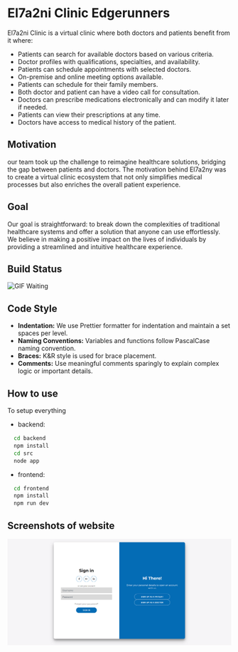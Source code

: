 # El7a2ni Clinic Edgerunners

El7a2ni Clinic is a virtual clinic where both doctors and patients benefit from it where:

- Patients can search for available doctors based on various criteria.
- Doctor profiles with qualifications, specialties, and availability.
- Patients can schedule appointments with selected doctors.
- On-premise and online meeting options available.
- Patients can schedule for their family members.
- Both doctor and patient can have a video call for consultation.
- Doctors can prescribe medications electronically and can modify it later if needed.
- Patients can view their prescriptions at any time.
- Doctors have access to medical history of the patient.

## Motivation

our team took up the challenge to reimagine healthcare solutions, bridging the gap between patients and doctors. The motivation behind El7a2ny was to create a virtual clinic ecosystem that not only simplifies medical processes but also enriches the overall patient experience.

## Goal

Our goal is straightforward: to break down the complexities of traditional healthcare systems and offer a solution that anyone can use effortlessly. We believe in making a positive impact on the lives of individuals by providing a streamlined and intuitive healthcare experience.

## Build Status

![GIF Waiting](https://media.giphy.com/media/jc2PkKKr3clTBekMzn/giphy.gif)

## Code Style

- **Indentation:** We use Prettier formatter for indentation and maintain a set spaces per level.
- **Naming Conventions:** Variables and functions follow PascalCase naming convention.
- **Braces:** K&R style is used for brace placement.
- **Comments:** Use meaningful comments sparingly to explain complex logic or important details.

## How to use

To setup everything

- backend:

```bash
  cd backend
  npm install
  cd src
  node app
```

- frontend:

```bash
  cd frontend
  npm install
  npm run dev
```

## Screenshots of website

![Login](Screenshots/login.png)

